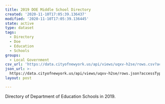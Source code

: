 ```yaml
---
title: 2019 DOE Middle School Directory
created: '2020-11-10T17:05:39.136437'
modified: '2020-11-10T17:05:39.136445'
state: active
type: dataset
tags:
  - Directory
  - Doe
  - Education
  - Schools
groups:
  - Local Government
csv_url: 'https://data.cityofnewyork.us/api/views/uqxv-h2se/rows.csv?accessType=DOWNLOAD'
json_url: >-
  https://data.cityofnewyork.us/api/views/uqxv-h2se/rows.json?accessType=DOWNLOAD
layout: post

---
```

Directory of Department of Education Schools in 2019.
